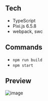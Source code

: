 ## Tech

- TypeScript
- Pixi.js 6.5.8
- webpack, swc

## Commands

- `npm run build`
- `npm start`

## Preview
![image](https://user-images.githubusercontent.com/114911443/204084984-b3762030-fcc9-4f62-b19b-e49e292660aa.png)
